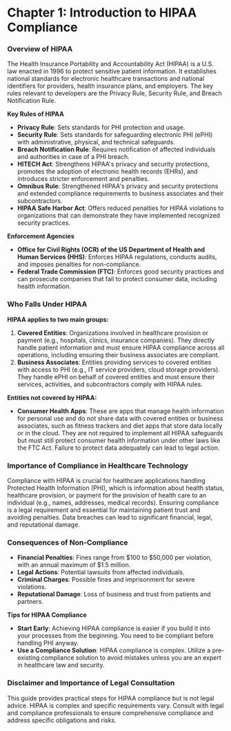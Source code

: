 # **Chapter 1**: **Introduction to HIPAA Compliance**


### Overview of HIPAA

The Health Insurance Portability and Accountability Act (HIPAA) is a U.S. law enacted in 1996 to protect sensitive patient information. It establishes national standards for electronic healthcare transactions and national identifiers for providers, health insurance plans, and employers. The key rules relevant to developers are the Privacy Rule, Security Rule, and Breach Notification Rule.

**Key Rules of HIPAA**



* **Privacy Rule**: Sets standards for PHI protection and usage.
* **Security Rule**: Sets standards for safeguarding electronic PHI (ePHI) with administrative, physical, and technical safeguards.
* **Breach Notification Rule**: Requires notification of affected individuals and authorities in case of a PHI breach.
* **HITECH Act**: Strengthens HIPAA's privacy and security protections, promotes the adoption of electronic health records (EHRs), and introduces stricter enforcement and penalties.
* **Omnibus Rule**: Strengthened HIPAA's privacy and security protections and extended compliance requirements to business associates and their subcontractors.
* **HIPAA Safe Harbor Act**: Offers reduced penalties for HIPAA violations to organizations that can demonstrate they have implemented recognized security practices.

**Enforcement Agencies**



* **Office for Civil Rights (OCR) of the US Department of Health and Human Services (HHS)**: Enforces HIPAA regulations, conducts audits, and imposes penalties for non-compliance.
* **Federal Trade Commission (FTC)**: Enforces good security practices and can prosecute companies that fail to protect consumer data, including health information.


### Who Falls Under HIPAA

**HIPAA applies to two main groups:**



1. **Covered Entities**: Organizations involved in healthcare provision or payment (e.g., hospitals, clinics, insurance companies). They directly handle patient information and must ensure HIPAA compliance across all operations, including ensuring their business associates are compliant.
2. **Business Associates**: Entities providing services to covered entities with access to PHI (e.g., IT service providers, cloud storage providers). They handle ePHI on behalf of covered entities and must ensure their services, activities, and subcontractors comply with HIPAA rules.

**Entities not covered by HIPAA:**



* **Consumer Health Apps**: These are apps that manage health information for personal use and do not share data with covered entities or business associates, such as fitness trackers and diet apps that store data locally or in the cloud. They are not required to implement all HIPAA safeguards but must still protect consumer health information under other laws like the FTC Act. Failure to protect data adequately can lead to legal action.


### Importance of Compliance in Healthcare Technology

Compliance with HIPAA is crucial for healthcare applications handling Protected Health Information (PHI), which is information about health status, healthcare provision, or payment for the provision of health care to an individual (e.g., names, addresses, medical records). Ensuring compliance is a legal requirement and essential for maintaining patient trust and avoiding penalties. Data breaches can lead to significant financial, legal, and reputational damage.


### Consequences of Non-Compliance



* **Financial Penalties**: Fines range from $100 to $50,000 per violation, with an annual maximum of $1.5 million.
* **Legal Actions**: Potential lawsuits from affected individuals.
* **Criminal Charges**: Possible fines and imprisonment for severe violations.
* **Reputational Damage**: Loss of business and trust from patients and partners.

**Tips for HIPAA Compliance**



* **Start Early**: Achieving HIPAA compliance is easier if you build it into your processes from the beginning. You need to be compliant before handling PHI anyway.
* **Use a Compliance Solution**: HIPAA compliance is complex. Utilize a pre-existing compliance solution to avoid mistakes unless you are an expert in healthcare law and security.


### Disclaimer and Importance of Legal Consultation

This guide provides practical steps for HIPAA compliance but is not legal advice. HIPAA is complex and specific requirements vary. Consult with legal and compliance professionals to ensure comprehensive compliance and address specific obligations and risks.
